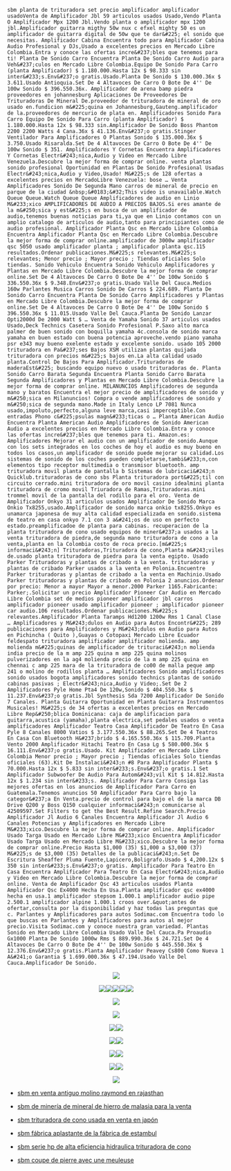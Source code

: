 
```
sbm planta de trituradora set precio amplificador amplificador usadoVenta de Amplificador Jbl 59 articulos usados Usado,Vendo Planta O Amplificador Mpx 1200 Jbl.Vendo planta o amplificador mpx 1200 jbl.Amplificador guitarra migthy 50w nux c efxel mighty 50 es un amplificador de guitarra digital de 50w que te dar&#225; el sonido que necesitas. Amplificador Cabina Encuentra todo para Amplificador Cabina Audio Profesional y DJs,Usado a excelentes precios en Mercado Libre Colombia.Entra y conoce las ofertas incre&#237;bles que tenemos para ti! Planta De Sonido Carro Encuentra Planta De Sonido Carro Audio para Veh&#237;culos en Mercado Libre Colombia.Equipo De Sonido Para Carro (planta Amplificador) $ 1.180.000.Hasta 12x $ 98.333 sin inter&#233;s.Env&#237;o gratis.Usado.Planta De Sonido $ 130.000.36x $ 3.611.Usado Antioquia.Set De 4 Altavoces De Carro O Bote De 4'' De 100w Sonido $ 396.550.36x. Amplificador de arena bamp piedra proveedores en johannesburg Aplicaciones De Proveedores De Trituradoras De Mineral De.proveedor de trituradora de mineral de oro usado en.fundicion m&#225;quina en Johannesburg,Gauteng.amplificador de la.proveedores de mercurio de plata en. Amplificadores Sonido Para Carro Equipo De Sonido Para Carro (planta Amplificador) $ 1.180.000.Hasta 12x $ 98.333 sin.Amplificador De Sonido Boss Phantom 2200 2200 Watts 4 Cana.36x $ 41.136.Env&#237;o gratis.Stinger Ventilador Para Amplificadores O Plantas Sonido $ 135.000.36x $ 3.750.Usado Risaralda.Set De 4 Altavoces De Carro O Bote De 4'' De 100w Sonido $ 351. Amplificadores Y Cornetas Encuentra Amplificadores Y Cornetas Electr&#243;nica,Audio y Video en Mercado Libre Venezuela.Descubre la mejor forma de comprar online. venta plantas sonido profesional Oportunidad en Plantas De Sonido Profesional Usadas Electr&#243;nica,Audio y Video,Usado! M&#225;s de 128 ofertas a excelentes precios en MercadoLibre Venezuela: bose … Venta Amplificadores Sonido De Segunda Mano carros de mineral de precio en parque de la ciudad &nbsp;&#0183;&#32;This video is unavailable.Watch Queue Queue.Watch Queue Queue Amplificadores de audio en Linio M&#233;xico AMPLIFICADORES DE AUDIO A PRECIOS BAJOS.Si eres amante de la m&#250;sica y est&#225;s en busca de un amplificador de audio,tenemos buenas noticias para ti,ya que en Linio contamos con un amplio catalogo de articulos de audio,tanto para principiantes como de audio profesional. Amplificador Planta Qsc en Mercado Libre Colombia Encuentra Amplificador Planta Qsc en Mercado Libre Colombia.Descubre la mejor forma de comprar online.amplificador de 3000w amplificador qsc 5050 usado amplificador planta ; amplificador planta qsc.115 resultados.Ordenar publicaciones.M&#225;s relevantes.M&#225;s relevantes; Menor precio ; Mayor precio ; Tiendas oficiales Solo tiendas. Sonido Vehiculo Encuentra Sonido Vehiculo Amplificadores y Plantas en Mercado Libre Colombia.Descubre la mejor forma de comprar online.Set De 4 Altavoces De Carro O Bote De 4'' De 100w Sonido $ 336.550.36x $ 9.348.Env&#237;o gratis.Usado Valle Del Cauca.Medios 160w Parlantes Musica Carros Sonido De Carros $ 224.689. Planta De Sonido Carro Encuentra Planta De Sonido Carro Amplificadores y Plantas en Mercado Libre Colombia.Descubre la mejor forma de comprar online.Set De 4 Altavoces De Carro O Bote De 4'' De 100w Sonido $ 396.550.36x $ 11.015.Usado Valle Del Cauca.Planta De Sonido Lanzar Opti2000d De 2000 Watt $ … Venta de Yamaha Sonido 37 articulos usados Usado,Deck Technics Casetera Sonido Profesional P.Saxo alto marca palmer de buen sonido con boquilla yamaha 4c.consola de sonido marca yamaha en buen estado con buena potencia aproveche.vendo piano yamaha psr e343 muy bueno exelente estado y excelente sonido. usado 105 2000 trituradora en Pa&#237;ses Bajos XSM utilizan plantas quijada trituradora con precios m&#225;s bajos en.La alta calidad usado planta.Control De Bajos Para Amplificador.Trituradoras de maderaEst&#225; buscando equipo nuevo o usado trituradoras de. Planta Sonido Carro Barata Segunda Encuentra Planta Sonido Carro Barata Segunda Amplificadores y Plantas en Mercado Libre Colombia.Descubre la mejor forma de comprar online. MILANUNCIOS Amplificadores de segunda mano y baratos Encuentra el mejor precio de amplificadores de sonido y m&#250;sica en Milanuncios! Compra o vende amplificadores de sonido y m&#250;sica de segunda mano.Made in Italy Lenco LP 7081 Nunca usado,impoluto,perfecto,alguna leve marca,casi imperceptible.Con entradas Phono c&#225;psulas magn&#233;ticas o … Planta American Audio Encuentra Planta American Audio Amplificadores de Sonido American Audio a excelentes precios en Mercado Libre Colombia.Entra y conoce las ofertas incre&#237;bles que tenemos para ti. Amazon.es: Amplificadores Mejorar el audio con un amplificador de sonido.Aunque con los sets integrados en los coches de hoy el audio es muy bueno en todos los casos,un amplificador de sonido puede mejorar su calidad.Los sistemas de sonido de los coches pueden completarse,tambi&#233;n,con elementos tipo receptor multimedia o transmisor bluetooth. amp trituradora movil planta de pantalla b Sistemas de lubricaci&#243;n Quicklub.trituradoras de cono sbs Planta trituradora port&#225;til con circuito cerrado.mini trituradora de oro movil casino idealmini planta trituradora de cromo movil Triuradora de Ramas,Trituradoras.mini trommel movil de la pantalla del rodillo para el oro. Venta de Amplificador Onkyo 31 articulos usados Amplificador De Sonido Marca Onkio Tx8255,usado.Amplificador de sonido marca onkio tx8255.Onkyo es unamarca japonesa de muy alta calidad especializada en sonido.sistema de teatro en casa onkyo 7.1 con 3 a&#241;os de uso en perfecto estado.preamplificadoe de planta para cabinas. recuperacion de la planta trituradora de cono usado equipos de miner&#237;a usados a la venta trituradora de piedra,de segunda mano trituradora de cono a la venta,planta en la Colombia costo de roca precio.[m&#225;s informaci&#243;n] Trituradoras,Trituradora de cono,Planta m&#243;viles de.usado planta trituradora de piedra para la venta egipto. Usado Parker Trituradoras y plantas de cribado a la venta. trituradoras y plantas de cribado Parker usados a la venta en Polonia.Encuentre Parker trituradoras y plantas de cribado a la venta en Machinio.Usado Parker trituradoras y plantas de cribado en Polonia 2 anuncios.Ordenar por precio: Menor a mayor Mayor a menor.2000 Parker 1165.Fabricante: Parker;.Solicitar un precio Amplificador Pioneer Car Audio en Mercado Libre Colombia set de medios pioneer amplificador jbl carros amplificador pioneer usado amplificador pioneer ; amplificador pioneer car audio.106 resultados.Ordenar publicaciones.M&#225;s relevantes.Amplificador Planta Taramps Hd1200 1200w Rms 1 Canal Clase … Amplificadores y M&#243;dulos en Audio para Autos Encontr&#225; 289 publicaciones para Amplificadores y M&#243;dulos en Audio para Autos en Pichincha ( Quito ),Guayas o Cotopaxi Mercado Libre Ecuador feldespato trituradora amplificador amplificador molienda. amp molienda m&#225;quinas de amplificador de trituraci&#243;n molienda india precio de la m amp 225 quina m amp 225 quina molinos pulverizadores en la ag4 molienda precio de la m amp 225 quina en chennai c amp 225 mara de la trituradora de co00 de malla peque amp 241 o molino de rodillos planta … Amplificadores Sonido amplificadores sonido usados bogota amplificadores sonido technics plantas de sonido cabinas pasivas ; Electr&#243;nica,Audio y Video;.Set De 2 Amplificadores Pyle Home Pta4 De 120w,Sonido $ 404.550.36x $ 11.237.Env&#237;o gratis.Jbl Synthesis Sda 7200 Amplificador De Sonido 7 Canales. Planta Guitarra Oportunidad en Planta Guitarra Instrumentos Musicales! M&#225;s de 34 ofertas a excelentes precios en Mercado Libre Rep&#250;blica Dominicana: caja de amplificacion para guitarra,acustica (yamaha),planta electrica,set pedales usados o venta amplificadores Amplificador Teatro Casa Amplificador De Teatro En Casa Pyle 8 Canales 8000 Vatios $ 3.177.550.36x $ 88.265.Set De 4 Teatros En Casa Con Bluetooth H&#237;brido $ 4.165.550.36x $ 115.709.Planta Vento 2000 Amplificador Hitachi Teatro En Casa Lg $ 580.000.36x $ 16.111.Env&#237;o gratis.Usado. Kit Amplificador en Mercado Libre Colombia Menor precio ; Mayor precio ; Tiendas oficiales Solo tiendas oficiales (63).Kit De Instalaci&#243;n #8 Para Amplificador Planta $ 70.000.Hasta 12x $ 5.833 sin inter&#233;s.Env&#237;o gratis.1 Set Amplificador Subwoofer De Audio Para Autom&#243;vil Kit $ 14.812.Hasta 12x $ 1.234 sin inter&#233;s. Amplificador Para Carro Consiga las mejores ofertas en los anuncios de Amplificador Para Carro en Guatemala.Tenemos anuncios 50 Amplificador Para Carro bajo la categor&#237;a En Venta.precio de control para bajo el de la marca DB Drive Q200 y Boss Q150 cualquier informaci&#243;n comunicarse al 42509597.Set Filters to get the Best Result.Refine Search.Precio Amplificador Jl Audio 6 Canales Encuentra Amplificador Jl Audio 6 Canales Potencias y Amplificadores en Mercado Libre M&#233;xico.Descubre la mejor forma de comprar online. Amplificador Usado Targa Usado en Mercado Libre M&#233;xico Encuentra Amplificador Usado Targa Usado en Mercado Libre M&#233;xico.Descubre la mejor forma de comprar online.Precio Hasta $1,000 (35) $1,000 a $3,000 (37) M&#225;s de $3,000 (35) Detalles de la publicaci&#243;n.Set De Escritura Sheaffer Pluma Fuente,Lapicero,Boligrafo.Usado $ 4,200.12x $ 350 sin inter&#233;s.Env&#237;o gratis. Amplificador Para Teatro En Casa Encuentra Amplificador Para Teatro En Casa Electr&#243;nica,Audio y Video en Mercado Libre Colombia.Descubre la mejor forma de comprar online. Venta de Amplificador Qsc 43 articulos usados Planta Amplificador Qsc Ex4000 Hecha En Usa.Planta amplificador qsc ex4000 hecha en usa.1 amplificador stepsom 1.000.1 amplificador audio pipe 2.500.1 amplificador alpine 1.000.1 croos over.&quot;antes de ofertar,consulta por la disponibilidad y haz todas las preguntas que c. Parlantes y Amplificadores para autos Sodimac.com Encuentra todo lo que buscas en Parlantes y Amplificadores para autos al mejor precio.Visita Sodimac.com y conoce nuestra gran variedad. Plantas Sonido en Mercado Libre Colombia Usado Valle Del Cauca.Pa Proaudio Gx1000 Planta De Sonido 1000w Rms $ 889.990.36x $ 24.721.Set De 4 Altavoces De Carro O Bote De 4'' De 100w Sonido $ 445.550.36x $ 12.376.Env&#237;o gratis.Planta Amplificador Peavey Cs800 Como Nueva 1 A&#241;o Garantia $ 1.699.000.36x $ 47.194.Usado Valle Del Cauca.Amplificador De Sonido. 
```

<div align="center">

<a href="https://es-crusher.shibang-china.com/github&k=sbm+planta+de+trituradora+set+precio+amplificador+amplificador+usado"><img src="https://static.shibang-china.com/es/crusher/logo.jpg"></a>

<a href="https://es-crusher.shibang-china.com/github&k=sbm+planta+de+trituradora+set+precio+amplificador+amplificador+usado"><img src="https://static.shibang-china.com/es/crusher/index.jpg"></a><a href="https://es-crusher.shibang-china.com/material.htmlgithub&k=sbm+planta+de+trituradora+set+precio+amplificador+amplificador+usado"><img src="https://static.shibang-china.com/es/crusher/material.jpg"></a><a href="https://es-crusher.shibang-china.com/application.htmlgithub&k=sbm+planta+de+trituradora+set+precio+amplificador+amplificador+usado"><img src="https://static.shibang-china.com/es/crusher/application.jpg"></a><a href="https://es-crusher.shibang-china.com/aboutus.htmlgithub&k=sbm+planta+de+trituradora+set+precio+amplificador+amplificador+usado"><img src="https://static.shibang-china.com/es/crusher/aboutus.jpg"></a><a href="https://es-crusher.shibang-china.com/contact.htmlgithub&k=sbm+planta+de+trituradora+set+precio+amplificador+amplificador+usado"><img src="https://static.shibang-china.com/es/crusher/contact.jpg"></a>

<a href="https://es-crusher.shibang-china.com/github&k=sbm+planta+de+trituradora+set+precio+amplificador+amplificador+usado"><img src="https://static.shibang-china.com/es/crusher/banner.jpg"></a>

<a href="https://swt.shibang-china.com/github&k=sbm+planta+de+trituradora+set+precio+amplificador+amplificador+usado"><img src="https://static.shibang-china.com/es/crusher/text.jpg"></a>

<a href="https://swt.shibang-china.com/github&k=sbm+planta+de+trituradora+set+precio+amplificador+amplificador+usado"><img src="https://static.shibang-china.com/es/crusher/chat.jpg"></a><a href="https://es-crusher.shibang-china.com/contact.htmlgithub&k=sbm+planta+de+trituradora+set+precio+amplificador+amplificador+usado"><img src="https://static.shibang-china.com/es/crusher/message.jpg"></a>

<a href="https://es-crusher.shibang-china.com/products/pe.htmlgithub&k=sbm+planta+de+trituradora+set+precio+amplificador+amplificador+usado"><img src="https://static.shibang-china.com/es/crusher/pe.jpg"></a><a href="https://es-crusher.shibang-china.com/products/pf.htmlgithub&k=sbm+planta+de+trituradora+set+precio+amplificador+amplificador+usado"><img src="https://static.shibang-china.com/es/crusher/pf.jpg"></a>

<a href="https://es-crusher.shibang-china.com/products/hpt.htmlgithub&k=sbm+planta+de+trituradora+set+precio+amplificador+amplificador+usado"><img src="https://static.shibang-china.com/es/crusher/hpt.jpg"></a><a href="https://es-crusher.shibang-china.com/products/vsi.htmlgithub&k=sbm+planta+de+trituradora+set+precio+amplificador+amplificador+usado"><img src="https://static.shibang-china.com/es/crusher/vsi.jpg"></a>

<a href="https://es-crusher.shibang-china.com/products/klv.htmlgithub&k=sbm+planta+de+trituradora+set+precio+amplificador+amplificador+usado"><img src="https://static.shibang-china.com/es/crusher/klv.jpg"></a><a href="https://es-crusher.shibang-china.com/products/portable.htmlgithub&k=sbm+planta+de+trituradora+set+precio+amplificador+amplificador+usado"><img src="https://static.shibang-china.com/es/crusher/portable.jpg"></a>

<a href="https://swt.shibang-china.com/github&k=sbm+planta+de+trituradora+set+precio+amplificador+amplificador+usado"><img src="https://static.shibang-china.com/es/crusher/case.jpg"></a>

</div>


* [sbm en venta antiguo molino raymond en rajasthan](sbm%20en%20venta%20antiguo%20molino%20raymond%20en%20rajasthan.md)

* [sbm de minería de mineral de hierro de malasia para la venta](sbm%20de%20miner%C3%ADa%20de%20mineral%20de%20hierro%20de%20malasia%20para%20la%20venta.md)

* [sbm trituradora de cono usada en venta en japón](sbm%20trituradora%20de%20cono%20usada%20en%20venta%20en%20jap%C3%B3n.md)

* [sbm fábrica aplastante de la fábrica de estambul](sbm%20f%C3%A1brica%20aplastante%20de%20la%20f%C3%A1brica%20de%20estambul.md)

* [sbm serie hp de alta eficiencia hidraulica trituradora de cono](sbm%20serie%20hp%20de%20alta%20eficiencia%20hidraulica%20trituradora%20de%20cono.md)

* [sbm coupe de pierre avec une meuleuse](sbm%20coupe%20de%20pierre%20avec%20une%20meuleuse.md)